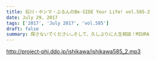 ```yaml
---
title: 石川・ホンマ・ぶるんのBe-SIDE Your Life! vol.585-2
date: July 29, 2017
tags: ['2017', 'July 2017', 'vol.585']
draft: false
summary: 探さないでください…そして、久しぶりに人生相談！MIURA
---
```


http://project-phi.ddo.jp/ishikawa/ishikawa585_2.mp3